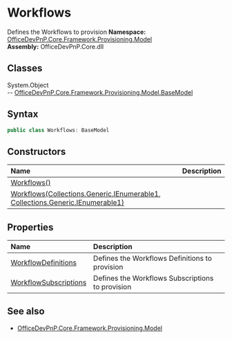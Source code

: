 # Workflows
Defines the Workflows to provision
**Namespace:** [OfficeDevPnP.Core.Framework.Provisioning.Model](OfficeDevPnP.Core.Framework.Provisioning.Model.md)  
**Assembly:** OfficeDevPnP.Core.dll  
## Classes
System.Object  
-- [OfficeDevPnP.Core.Framework.Provisioning.Model.BaseModel](OfficeDevPnP.Core.Framework.Provisioning.Model.BaseModel.md)
## Syntax
```C#
public class Workflows: BaseModel
```
## Constructors
|**Name**|**Description**|
|:-----|:-----|
| [Workflows()](Workflowsconstructor1details.md) | 
| [Workflows(Collections.Generic.IEnumerable1<WorkflowDefinition>, Collections.Generic.IEnumerable1<WorkflowSubscription>)](Workflowsconstructor1details.md) | 
## Properties
|**Name**|**Description**|
|:-----|:-----|
| [WorkflowDefinitions](Workflows.WorkflowDefinitions.md) | Defines the Workflows Definitions to provision
| [WorkflowSubscriptions](Workflows.WorkflowSubscriptions.md) | Defines the Workflows Subscriptions to provision
## See also
- [OfficeDevPnP.Core.Framework.Provisioning.Model](OfficeDevPnP.Core.Framework.Provisioning.Model.md)
